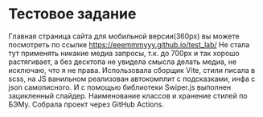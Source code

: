 # Тестовое задание
Главная страница сайта для мобильной версии(360px) вы можете посмотреть по ссылке https://eeemmmyyy.github.io/test_lab/
Не стала тут применять никакие медиа запросы, т.к. до 700px и так хорошо растягивает, а без десктопа не увидела смысла делать медиа, не исключаю, что я не права.
Использовала сборщик Vite, стили писала в scss, на JS ванильном реализован автокомплит с подсказками, инфа с json самописного. И с помощью библиотеки Swiper.js выполнен зацикленный слайдер. Наименование классов и хранение стилей по БЭМу.
Собрала проект через GitHub Actions.
